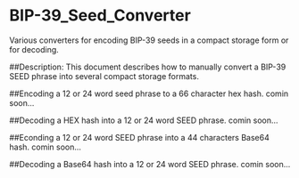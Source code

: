 # BIP-39_Seed_Converter
Various converters for encoding BIP-39 seeds in a compact storage form or for decoding.

##Description:
This document describes how to manually convert a BIP-39 SEED phrase into several compact storage formats.

##Encoding a 12 or 24 word seed phrase to a 66 character hex hash.
	comin soon...
	
##Decoding a HEX hash into a 12 or 24 word SEED phrase.
	comin soon...

##Econding a 12 or 24 word SEED phrase into a 44 characters Base64 hash.
	comin soon...

##Decoding a Base64 hash into a 12 or 24 word SEED phrase.
	comin soon...
